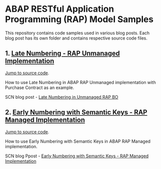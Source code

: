 # ABAP RESTful Application Programming (RAP) Model Samples

This repository contains code samples used in various blog posts.  Each blog post has its own folder and contains respective source code files.

## 1. [Late Numbering - RAP Unmanaged Implementation](https://blogs.sap.com/2021/09/13/rap-unmanaged-bo-late-numbering/)
[Jump to source code](https://github.com/dhananjayhegde/ABAP-RAP-Samples/tree/main/RAP-Unmanaged-Late-Numbering).

How to use Late Numbering in ABAP RAP Unmanaged implementation with Purchase Contract as an example.  

SCN blog post - [Late Numbering in Unmanaged RAP BO](https://blogs.sap.com/2021/09/13/rap-unmanaged-bo-late-numbering/)

## 2. [Early Numbering with Semantic Keys - RAP Managed Implementation](https://blogs.sap.com/2021/11/23/how-to-use-early-numbering-with-semantic-keys-rap-managed-bo/)
[Jump to source code](https://github.com/dhananjayhegde/ABAP-RAP-Samples/tree/main/RAP-Managed-Early-Numbering-Semantic-Keys).

How to use Early Numbering with Semantic Keys in ABAP RAP Managed implementation. 

SCN blog Ppost - [Early Numbering with Semantic Keys - RAP Managed Implementation](https://blogs.sap.com/2021/11/23/how-to-use-early-numbering-with-semantic-keys-rap-managed-bo/)
